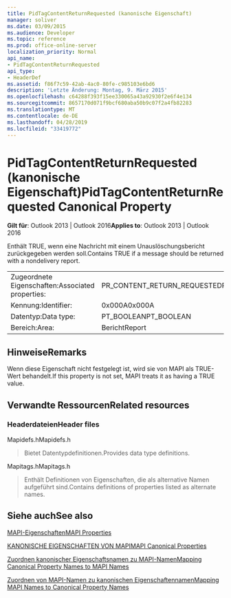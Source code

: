 ```yaml
---
title: PidTagContentReturnRequested (kanonische Eigenschaft)
manager: soliver
ms.date: 03/09/2015
ms.audience: Developer
ms.topic: reference
ms.prod: office-online-server
localization_priority: Normal
api_name:
- PidTagContentReturnRequested
api_type:
- HeaderDef
ms.assetid: f86f7c59-42ab-4ac0-80fe-c985103e6bd6
description: 'Letzte Änderung: Montag, 9. März 2015'
ms.openlocfilehash: c64288f393f15ee330065a43a92930f2e6f4e134
ms.sourcegitcommit: 8657170d071f9bcf680aba50b9c07f2a4fb82283
ms.translationtype: MT
ms.contentlocale: de-DE
ms.lasthandoff: 04/28/2019
ms.locfileid: "33419772"
---
```

# <a name="pidtagcontentreturnrequested-canonical-property"></a><span data-ttu-id="3bba6-103">PidTagContentReturnRequested (kanonische Eigenschaft)</span><span class="sxs-lookup"><span data-stu-id="3bba6-103">PidTagContentReturnRequested Canonical Property</span></span>

  
  
<span data-ttu-id="3bba6-104">**Gilt für**: Outlook 2013 | Outlook 2016</span><span class="sxs-lookup"><span data-stu-id="3bba6-104">**Applies to**: Outlook 2013 | Outlook 2016</span></span> 
  
<span data-ttu-id="3bba6-105">Enthält TRUE, wenn eine Nachricht mit einem Unauslöschungsbericht zurückgegeben werden soll.</span><span class="sxs-lookup"><span data-stu-id="3bba6-105">Contains TRUE if a message should be returned with a nondelivery report.</span></span> 
  
|||
|:-----|:-----|
|<span data-ttu-id="3bba6-106">Zugeordnete Eigenschaften:</span><span class="sxs-lookup"><span data-stu-id="3bba6-106">Associated properties:</span></span>  <br/> |<span data-ttu-id="3bba6-107">PR_CONTENT_RETURN_REQUESTED</span><span class="sxs-lookup"><span data-stu-id="3bba6-107">PR_CONTENT_RETURN_REQUESTED</span></span>  <br/> |
|<span data-ttu-id="3bba6-108">Kennung:</span><span class="sxs-lookup"><span data-stu-id="3bba6-108">Identifier:</span></span>  <br/> |<span data-ttu-id="3bba6-109">0x000A</span><span class="sxs-lookup"><span data-stu-id="3bba6-109">0x000A</span></span>  <br/> |
|<span data-ttu-id="3bba6-110">Datentyp:</span><span class="sxs-lookup"><span data-stu-id="3bba6-110">Data type:</span></span>  <br/> |<span data-ttu-id="3bba6-111">PT_BOOLEAN</span><span class="sxs-lookup"><span data-stu-id="3bba6-111">PT_BOOLEAN</span></span>  <br/> |
|<span data-ttu-id="3bba6-112">Bereich:</span><span class="sxs-lookup"><span data-stu-id="3bba6-112">Area:</span></span>  <br/> |<span data-ttu-id="3bba6-113">Bericht</span><span class="sxs-lookup"><span data-stu-id="3bba6-113">Report</span></span>  <br/> |
   
## <a name="remarks"></a><span data-ttu-id="3bba6-114">Hinweise</span><span class="sxs-lookup"><span data-stu-id="3bba6-114">Remarks</span></span>

<span data-ttu-id="3bba6-115">Wenn diese Eigenschaft nicht festgelegt ist, wird sie von MAPI als TRUE-Wert behandelt.</span><span class="sxs-lookup"><span data-stu-id="3bba6-115">If this property is not set, MAPI treats it as having a TRUE value.</span></span> 
  
## <a name="related-resources"></a><span data-ttu-id="3bba6-116">Verwandte Ressourcen</span><span class="sxs-lookup"><span data-stu-id="3bba6-116">Related resources</span></span>

### <a name="header-files"></a><span data-ttu-id="3bba6-117">Headerdateien</span><span class="sxs-lookup"><span data-stu-id="3bba6-117">Header files</span></span>

<span data-ttu-id="3bba6-118">Mapidefs.h</span><span class="sxs-lookup"><span data-stu-id="3bba6-118">Mapidefs.h</span></span>
  
> <span data-ttu-id="3bba6-119">Bietet Datentypdefinitionen.</span><span class="sxs-lookup"><span data-stu-id="3bba6-119">Provides data type definitions.</span></span>
    
<span data-ttu-id="3bba6-120">Mapitags.h</span><span class="sxs-lookup"><span data-stu-id="3bba6-120">Mapitags.h</span></span>
  
> <span data-ttu-id="3bba6-121">Enthält Definitionen von Eigenschaften, die als alternative Namen aufgeführt sind.</span><span class="sxs-lookup"><span data-stu-id="3bba6-121">Contains definitions of properties listed as alternate names.</span></span>
    
## <a name="see-also"></a><span data-ttu-id="3bba6-122">Siehe auch</span><span class="sxs-lookup"><span data-stu-id="3bba6-122">See also</span></span>



[<span data-ttu-id="3bba6-123">MAPI-Eigenschaften</span><span class="sxs-lookup"><span data-stu-id="3bba6-123">MAPI Properties</span></span>](mapi-properties.md)
  
[<span data-ttu-id="3bba6-124">KANONISCHE EIGENSCHAFTEN VON MAPI</span><span class="sxs-lookup"><span data-stu-id="3bba6-124">MAPI Canonical Properties</span></span>](mapi-canonical-properties.md)
  
[<span data-ttu-id="3bba6-125">Zuordnen kanonischer Eigenschaftsnamen zu MAPI-Namen</span><span class="sxs-lookup"><span data-stu-id="3bba6-125">Mapping Canonical Property Names to MAPI Names</span></span>](mapping-canonical-property-names-to-mapi-names.md)
  
[<span data-ttu-id="3bba6-126">Zuordnen von MAPI-Namen zu kanonischen Eigenschaftennamen</span><span class="sxs-lookup"><span data-stu-id="3bba6-126">Mapping MAPI Names to Canonical Property Names</span></span>](mapping-mapi-names-to-canonical-property-names.md)

